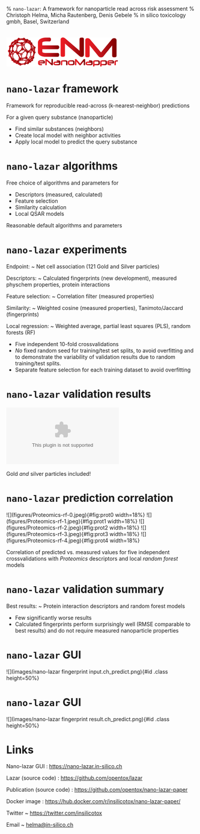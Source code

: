% `nano-lazar`: A framework for nanoparticle read across risk assessment
% Christoph Helma, Micha Rautenberg, Denis Gebele
% in silico toxicology gmbh,  Basel, Switzerland
  \
  \
  \
  ![](images/logo-enm.png "eNanoMapper")

# `nano-lazar` framework

Framework for reproducible read-across (k-nearest-neighbor) predictions

For a given query substance (nanoparticle)

- Find similar substances (neighbors)
- Create local model with neighbor activities
- Apply local model to predict the query substance


# `nano-lazar` algorithms

Free choice of algorithms and parameters for

- Descriptors (measured, calculated)
- Feature selection
- Similarity calculation
- Local QSAR models

Reasonable default algorithms and parameters

# `nano-lazar` experiments

Endpoint:
  ~ Net cell association (121 Gold and Silver particles)

Descriptors:
  ~ Calculated fingerprints (new development), measured physchem properties, protein interactions

Feature selection:
  ~ Correlation filter (measured properties)

Similarity:
  ~ Weighted cosine (measured properties), Tanimoto/Jaccard (fingerprints)

Local regression:
  ~ Weighted average, partial least squares (PLS), random forests (RF)

- Five independent 10-fold crossvalidations
- *No* fixed random seed for training/test set splits, to avoid overfitting and to demonstrate the variability of validation results due to random training/test splits.
- Separate feature selection for each training dataset to avoid overfitting 

# `nano-lazar` validation results
![m](results/cv-summary-table.csv)

<!-- ![Results from five independent crossvalidations for various descriptor/algorithm combinations. m](results/cv-summary-table.csv) -->

Gold *and* silver particles included!

# `nano-lazar` prediction correlation

<div id="fig:prot">
![](figures/Proteomics-rf-0.jpeg){#fig:prot0 width=18%}
![](figures/Proteomics-rf-1.jpeg){#fig:prot1 width=18%}
![](figures/Proteomics-rf-2.jpeg){#fig:prot2 width=18%}
![](figures/Proteomics-rf-3.jpeg){#fig:prot3 width=18%}
![](figures/Proteomics-rf-4.jpeg){#fig:prot4 width=18%}

Correlation of predicted vs. measured values for five independent crossvalidations with *Proteomics* descriptors and local *random forest* models
</div>

# `nano-lazar` validation summary

Best results:
  ~ Protein interaction descriptors and random forest models

- Few significantly worse results
- Calculated fingerprints perform surprisingly well (RMSE comparable to best results) and do not require 
measured nanoparticle properties


# `nano-lazar` GUI

  ![](images/nano-lazar fingerprint input.ch_predict.png){#id .class height=50%}

# `nano-lazar` GUI

![](images/nano-lazar fingerprint result.ch_predict.png){#id .class height=50%}

# Links

Nano-lazar GUI
  : <https://nano-lazar.in-silico.ch>

Lazar (source code)
  : <https://github.com/opentox/lazar>

Publication (source code)
  : <https://github.com/opentox/nano-lazar-paper>

Docker image
  : <https://hub.docker.com/r/insilicotox/nano-lazar-paper/>

Twitter
~ <https://twitter.com/insilicotox>

Email
~ <helma@in-silico.ch>
